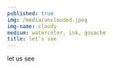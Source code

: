 ```yaml
---
published: true
img: /media/unclouded.jpeg
img-name: cloudy
medium: watercolor, ink, gouache
title: let’s see
---
```

   
   
let us see
